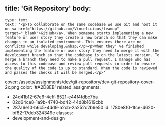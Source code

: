 title: 'Git Repository'
body:
  -
    type: text
    text: '<p>To collaborate on the same codebase we use Git and host it on <a href="https://github.com/Vincelicious/teamup" target="_blank">GitHub</a>. When someone starts implementing a new feature or user story they create a new branch so that they can make changes in an isolated environment. This ensures there are no conflicts while developing.&nbsp;</p><p>When they''ve finished implementing the feature or user story they need to merge it with the development branch so that the codebase is on the latests version. To merge a branch they need to make a pull request, I manage who has access to this codebase and review pull requests in order to ensure the quality of the code is up to standard. When the code is reviewed and passes the checks it will be merged.</p>'
cover: /assets/assignments/dev/git-repository/dev-git-repository-cover-2x.png
color: '#A2D8EB'
related_assignments:
  - 24d41b12-67e6-4eff-8521-e44f4fdbc7ba
  - 02d64ce8-1a9b-4740-bd42-44d8b1619cbb
  - 287a6e10-b6c5-4dd9-a2cb-2a252c2b6e50
id: 1780e8f0-1fce-4620-bf82-17deb324349e
classes:
  - development-and-design
